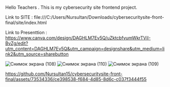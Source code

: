 Hello Teachers . This is my cybersecurity site frontend project.


Link to SITE : file:///C:/Users/Nursultan/Downloads/cybersecuritysite-front-final/site/index.html

Link to Presenttion : https://www.canva.com/design/DAGHLM7Ev5Q/uZktcbfvumWkrTViI-BvZg/edit?utm_content=DAGHLM7Ev5Q&utm_campaign=designshare&utm_medium=link2&utm_source=sharebutton


![Снимок экрана (108)](https://github.com/Nursultan15/cybersecuritysite-front-final/assets/73534336/c8b6a518-1b4a-4082-bc4a-d4ea0098061e)
![Снимок экрана (110)](https://github.com/Nursultan15/cybersecuritysite-front-final/assets/73534336/38899300-1c46-420e-a0e0-dc17f1721f4f)
![Снимок экрана (109)](https://github.com/Nursultan15/cybersecuritysite-front-final/assets/73534336/606369d0-18af-4208-9914-d6d440ab0fa2)

https://github.com/Nursultan15/cybersecuritysite-front-final/assets/73534336/ce398538-f684-4d85-8d6c-c037f3444f55

